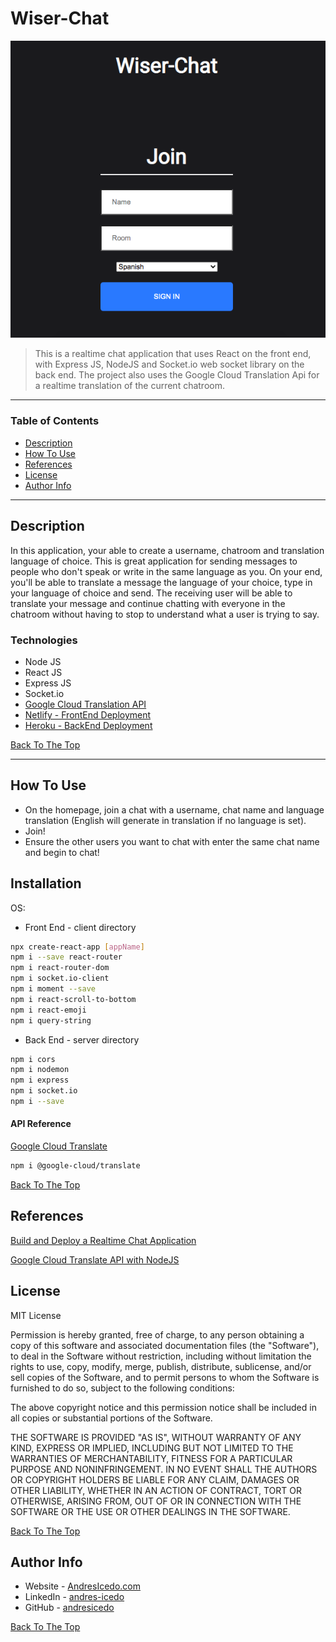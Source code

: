 # Wiser-Chat

![Project Image](src/icons/home.png)

> This is a realtime chat application that uses React on the front end, with Express JS, NodeJS and Socket.io web socket library on the back end. The project also uses the Google Cloud Translation Api for a realtime translation of the current chatroom. 

---

### Table of Contents

- [Description](#description)
- [How To Use](#how-to-use)
- [References](#references)
- [License](#license)
- [Author Info](#author-info)

---

## Description

In this application, your able to create a username, chatroom and translation language of choice. This is great application for sending messages to people who don't speak or write in the same language as you. On your end, you'll be able to translate a message the language of your choice, type in your language of choice and send. The receiving user will be able to translate your message and continue chatting with everyone in the chatroom without having to stop to understand what a user is trying to say.


### Technologies

- Node JS
- React JS
- Express JS
- Socket.io
- [Google Cloud Translation API](https://cloud.google.com/translate)
- [Netlify - FrontEnd Deployment](https://www.netlify.com/)
- [Heroku - BackEnd Deployment](https://www.heroku.com/home)

[Back To The Top](#Wiser-Chat)

---

## How To Use

- On the homepage, join a chat with a username, chat name and language translation (English will generate in translation if no language is set).
- Join!
- Ensure the other users you want to chat with enter the same chat name and begin to chat!


## Installation


OS:

- Front End - client directory
```sh
npx create-react-app [appName]
npm i --save react-router 
npm i react-router-dom 
npm i socket.io-client 
npm i moment --save
npm i react-scroll-to-bottom 
npm i react-emoji 
npm i query-string
```
- Back End - server directory
```sh
npm i cors
npm i nodemon
npm i express
npm i socket.io
npm i --save
```

#### API Reference

[Google Cloud Translate](https://www.npmjs.com/package/@google-cloud/translate)

```sh
npm i @google-cloud/translate
```

[Back To The Top](#Wise-Chat)


## References

[Build and Deploy a Realtime Chat Application](https://www.youtube.com/watch?v=ZwFA3YMfkoc)

[Google Cloud Translate API with NodeJS](https://www.youtube.com/watch?v=Sjl9ilOpHG8&t=581s)

## License

MIT License

Permission is hereby granted, free of charge, to any person obtaining a copy
of this software and associated documentation files (the "Software"), to deal
in the Software without restriction, including without limitation the rights
to use, copy, modify, merge, publish, distribute, sublicense, and/or sell
copies of the Software, and to permit persons to whom the Software is
furnished to do so, subject to the following conditions:

The above copyright notice and this permission notice shall be included in all
copies or substantial portions of the Software.

THE SOFTWARE IS PROVIDED "AS IS", WITHOUT WARRANTY OF ANY KIND, EXPRESS OR
IMPLIED, INCLUDING BUT NOT LIMITED TO THE WARRANTIES OF MERCHANTABILITY,
FITNESS FOR A PARTICULAR PURPOSE AND NONINFRINGEMENT. IN NO EVENT SHALL THE
AUTHORS OR COPYRIGHT HOLDERS BE LIABLE FOR ANY CLAIM, DAMAGES OR OTHER
LIABILITY, WHETHER IN AN ACTION OF CONTRACT, TORT OR OTHERWISE, ARISING FROM,
OUT OF OR IN CONNECTION WITH THE SOFTWARE OR THE USE OR OTHER DEALINGS IN THE
SOFTWARE.

[Back To The Top](#Wiser-Chat)

## Author Info

- Website - [AndresIcedo.com](https://AndresIcedo.com/)
- LinkedIn - [andres-icedo](https://www.linkedin.com/in/andres-icedo/)
- GitHub - [andresicedo](https://github.com/andresicedo)


[Back To The Top](#Wiser-Chat)
